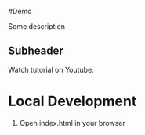 #Demo

Some description

## Subheader

Watch tutorial on Youtube.

# Local Development

1. Open index.html in your browser